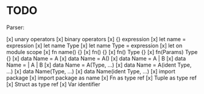 # TODO

Parser:

[x] unary operators
[x] binary operators
[x] {} expression
[x] let name = expression
[x] let name Type
[x] let name Type = expression
[x] let on module scope
[x] fn name() {}
[x] fn() {}
[x] fn() Type {}
[x] fn(Params) Type {}
[x] data Name = A
[x] data Name = A()
[x] data Name = A | B
[x] data Name = | A | B
[x] data Name = A(Type, ...)
[x] data Name = A(ident Type, ...)
[x] data Name(Type, ...)
[x] data Name(ident Type, ...)
[x] import package
[x] import package as name
[x] Fn as type ref
[x] Tuple as type ref
[x] Struct as type ref
[x] Var identifier